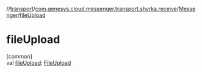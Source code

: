 //[transport](../../../index.md)/[com.genesys.cloud.messenger.transport.shyrka.receive](../index.md)/[Messenger](index.md)/[fileUpload](file-upload.md)

# fileUpload

[common]\
val [fileUpload](file-upload.md): [FileUpload](../-file-upload/index.md)

